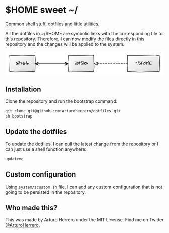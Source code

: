 # $HOME sweet ~/

Common shell stuff, dotfiles and little utilities.

All the dotfiles in ~/$HOME are symbolic links with the corresponding file to
this repository. Therefore, I can now modify the files directly in this
repository and the changes will be applied to the system.

![GitHub <-> dotfiles <- ~/$HOME](images/github-dotfiles-home.jpg)

## Installation

Clone the repository and run the bootstrap command:

```shell
git clone git@github.com:arturoherrero/dotfiles.git
sh bootstrap
```

## Update the dotfiles

To update the dotfiles, I can pull the latest change from the repository or I
can just use a shell function anywhere:

```shell
updateme
```

## Custom configuration

Using `system/zcustom.sh` file, I can add any custom configuration that is not
going to be persisted in the repository.


## Who made this?

This was made by Arturo Herrero under the MIT License. Find me on Twitter
[@ArturoHerrero][1].


[1]: https://twitter.com/ArturoHerrero
